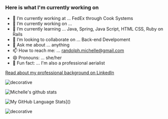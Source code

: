 ### Here is what I'm currently working on

- 🔭 I’m currently working at ... FedEx through Cook Systems
- 🦕 I’m currently working on ... 
- 🌱 I’m currently learning ...  Java, Spring, Java Script, HTML CSS, Ruby on Rails
- 👯 I’m looking to collaborate on ... Back-end Develpoment
- 💬 Ask me about ... anything
- 📫 How to reach me: ... randolph.michelle@gmail.com
- 😄 Pronouns: ... she/her
- 🎪 Fun fact: ... I'm also a professional aerialist

[Read about my professional background on LinkedIn](https://www.linkedin.com/in/michelle-randolph/)

![decorative](https://user-images.githubusercontent.com/31839316/96356889-ec9e8680-10b1-11eb-99b5-7a196827eecb.png)

![Michelle's github stats](https://github-readme-stats.vercel.app/api?username=danceofdisillusion&show_icons=true&theme=synthwave&count_private=true)

![My GitHub Language Stats](https://github-readme-stats.vercel.app/api/top-langs/?username=danceofdisillusion&langs_count=5&theme=tokyonight)]()


![decorative](https://user-images.githubusercontent.com/31839316/96356871-bc56e800-10b1-11eb-92b2-f8d19160831b.png)
